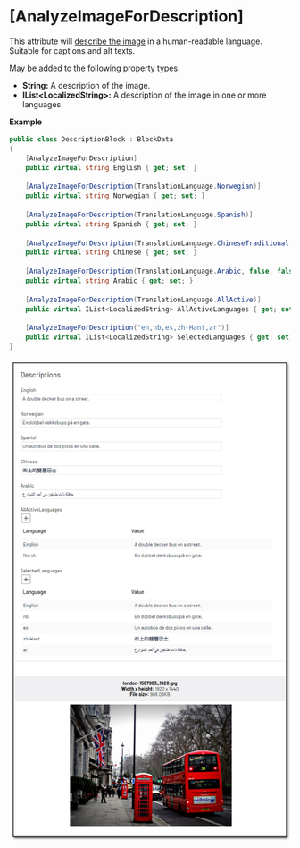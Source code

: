 # [AnalyzeImageForDescription]
This attribute will [describe the image](https://docs.microsoft.com/en-us/azure/cognitive-services/computer-vision/concept-describing-images) in a human-readable language. Suitable for captions and alt texts.

May be added to the following property types:

- **String:** A description of the image.
- **IList&lt;LocalizedString&gt;:** A description of the image in one or more languages.

**Example**
``` C#
public class DescriptionBlock : BlockData
{
    [AnalyzeImageForDescription]
    public virtual string English { get; set; }

    [AnalyzeImageForDescription(TranslationLanguage.Norwegian)]
    public virtual string Norwegian { get; set; }

    [AnalyzeImageForDescription(TranslationLanguage.Spanish)]
    public virtual string Spanish { get; set; }

    [AnalyzeImageForDescription(TranslationLanguage.ChineseTraditional, false, false)]
    public virtual string Chinese { get; set; }

    [AnalyzeImageForDescription(TranslationLanguage.Arabic, false, false)]
    public virtual string Arabic { get; set; }

    [AnalyzeImageForDescription(TranslationLanguage.AllActive)]
    public virtual IList<LocalizedString> AllActiveLanguages { get; set; }

    [AnalyzeImageForDescription("en,nb,es,zh-Hant,ar")]
    public virtual IList<LocalizedString> SelectedLanguages { get; set; }
}
```
![Brands](./img/Description.jpg)